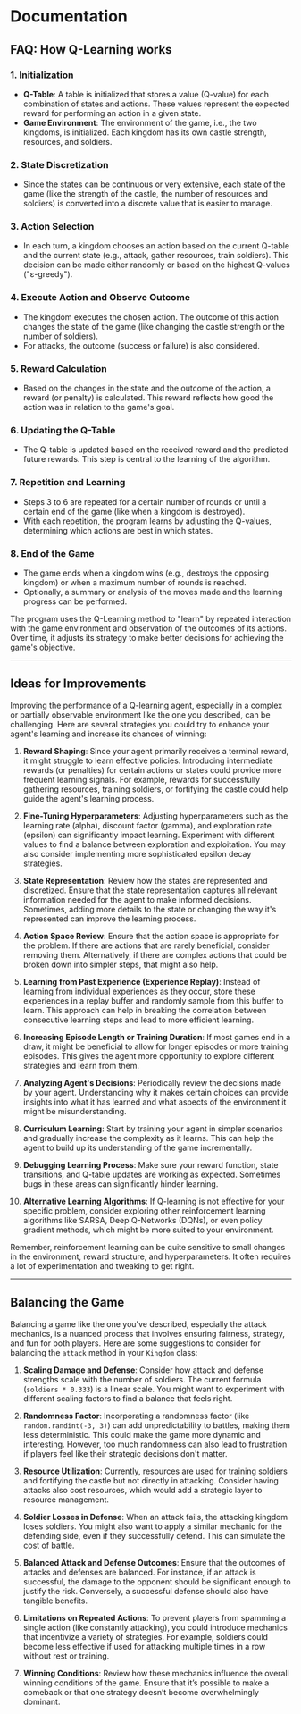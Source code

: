 # Documentation


## FAQ: How Q-Learning works

### 1. Initialization
- **Q-Table**: A table is initialized that stores a value (Q-value) for each combination of states and actions. These values represent the expected reward for performing an action in a given state.
- **Game Environment**: The environment of the game, i.e., the two kingdoms, is initialized. Each kingdom has its own castle strength, resources, and soldiers.

### 2. State Discretization
- Since the states can be continuous or very extensive, each state of the game (like the strength of the castle, the number of resources and soldiers) is converted into a discrete value that is easier to manage.

### 3. Action Selection
- In each turn, a kingdom chooses an action based on the current Q-table and the current state (e.g., attack, gather resources, train soldiers). This decision can be made either randomly or based on the highest Q-values ("ε-greedy").

### 4. Execute Action and Observe Outcome
- The kingdom executes the chosen action. The outcome of this action changes the state of the game (like changing the castle strength or the number of soldiers).
- For attacks, the outcome (success or failure) is also considered.

### 5. Reward Calculation
- Based on the changes in the state and the outcome of the action, a reward (or penalty) is calculated. This reward reflects how good the action was in relation to the game's goal.

### 6. Updating the Q-Table
- The Q-table is updated based on the received reward and the predicted future rewards. This step is central to the learning of the algorithm.

### 7. Repetition and Learning
- Steps 3 to 6 are repeated for a certain number of rounds or until a certain end of the game (like when a kingdom is destroyed).
- With each repetition, the program learns by adjusting the Q-values, determining which actions are best in which states.

### 8. End of the Game
- The game ends when a kingdom wins (e.g., destroys the opposing kingdom) or when a maximum number of rounds is reached.
- Optionally, a summary or analysis of the moves made and the learning progress can be performed.
 

The program uses the Q-Learning method to "learn" by repeated interaction with the game environment and observation of the outcomes of its actions. Over time, it adjusts its strategy to make better decisions for achieving the game's objective.

---

## Ideas for Improvements

Improving the performance of a Q-learning agent, especially in a complex or partially observable environment like the one you described, can be challenging. Here are several strategies you could try to enhance your agent's learning and increase its chances of winning:

1. **Reward Shaping**: Since your agent primarily receives a terminal reward, it might struggle to learn effective policies. Introducing intermediate rewards (or penalties) for certain actions or states could provide more frequent learning signals. For example, rewards for successfully gathering resources, training soldiers, or fortifying the castle could help guide the agent's learning process.

2. **Fine-Tuning Hyperparameters**: Adjusting hyperparameters such as the learning rate (alpha), discount factor (gamma), and exploration rate (epsilon) can significantly impact learning. Experiment with different values to find a balance between exploration and exploitation. You may also consider implementing more sophisticated epsilon decay strategies.

3. **State Representation**: Review how the states are represented and discretized. Ensure that the state representation captures all relevant information needed for the agent to make informed decisions. Sometimes, adding more details to the state or changing the way it's represented can improve the learning process.

4. **Action Space Review**: Ensure that the action space is appropriate for the problem. If there are actions that are rarely beneficial, consider removing them. Alternatively, if there are complex actions that could be broken down into simpler steps, that might also help.

5. **Learning from Past Experience (Experience Replay)**: Instead of learning from individual experiences as they occur, store these experiences in a replay buffer and randomly sample from this buffer to learn. This approach can help in breaking the correlation between consecutive learning steps and lead to more efficient learning.

6. **Increasing Episode Length or Training Duration**: If most games end in a draw, it might be beneficial to allow for longer episodes or more training episodes. This gives the agent more opportunity to explore different strategies and learn from them.

7. **Analyzing Agent's Decisions**: Periodically review the decisions made by your agent. Understanding why it makes certain choices can provide insights into what it has learned and what aspects of the environment it might be misunderstanding.

8. **Curriculum Learning**: Start by training your agent in simpler scenarios and gradually increase the complexity as it learns. This can help the agent to build up its understanding of the game incrementally.

9. **Debugging Learning Process**: Make sure your reward function, state transitions, and Q-table updates are working as expected. Sometimes bugs in these areas can significantly hinder learning.

10. **Alternative Learning Algorithms**: If Q-learning is not effective for your specific problem, consider exploring other reinforcement learning algorithms like SARSA, Deep Q-Networks (DQNs), or even policy gradient methods, which might be more suited to your environment.

Remember, reinforcement learning can be quite sensitive to small changes in the environment, reward structure, and hyperparameters. It often requires a lot of experimentation and tweaking to get right.


---

## Balancing the Game

Balancing a game like the one you've described, especially the attack mechanics, is a nuanced process that involves ensuring fairness, strategy, and fun for both players. Here are some suggestions to consider for balancing the `attack` method in your `Kingdom` class:

1. **Scaling Damage and Defense**: Consider how attack and defense strengths scale with the number of soldiers. The current formula (`soldiers * 0.333`) is a linear scale. You might want to experiment with different scaling factors to find a balance that feels right.

2. **Randomness Factor**: Incorporating a randomness factor (like `random.randint(-3, 3)`) can add unpredictability to battles, making them less deterministic. This could make the game more dynamic and interesting. However, too much randomness can also lead to frustration if players feel like their strategic decisions don't matter.

3. **Resource Utilization**: Currently, resources are used for training soldiers and fortifying the castle but not directly in attacking. Consider having attacks also cost resources, which would add a strategic layer to resource management.

4. **Soldier Losses in Defense**: When an attack fails, the attacking kingdom loses soldiers. You might also want to apply a similar mechanic for the defending side, even if they successfully defend. This can simulate the cost of battle.

5. **Balanced Attack and Defense Outcomes**: Ensure that the outcomes of attacks and defenses are balanced. For instance, if an attack is successful, the damage to the opponent should be significant enough to justify the risk. Conversely, a successful defense should also have tangible benefits.

6. **Limitations on Repeated Actions**: To prevent players from spamming a single action (like constantly attacking), you could introduce mechanics that incentivize a variety of strategies. For example, soldiers could become less effective if used for attacking multiple times in a row without rest or training.

7. **Winning Conditions**: Review how these mechanics influence the overall winning conditions of the game. Ensure that it’s possible to make a comeback or that one strategy doesn’t become overwhelmingly dominant.